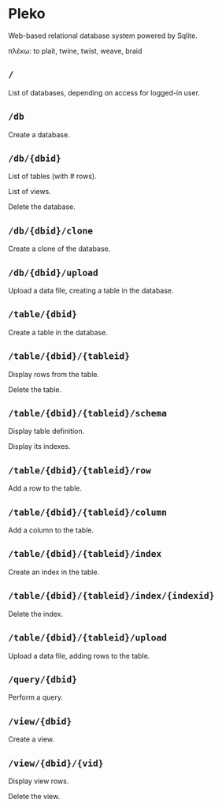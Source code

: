 # Pleko

Web-based relational database system powered by Sqlite.

πλέκω: to plait, twine, twist, weave, braid

## `/`

List of databases, depending on access for logged-in user.

## `/db`

Create a database.

## `/db/{dbid}`

List of tables (with # rows).

List of views.

Delete the database.

## `/db/{dbid}/clone`

Create a clone of the database.

## `/db/{dbid}/upload`

Upload a data file, creating a table in the database.

## `/table/{dbid}`

Create a table in the database.

## `/table/{dbid}/{tableid}`

Display rows from the table.

Delete the table.

## `/table/{dbid}/{tableid}/schema`

Display table definition.

Display its indexes.

## `/table/{dbid}/{tableid}/row`

Add a row to the table.

## `/table/{dbid}/{tableid}/column`

Add a column to the table.

## `/table/{dbid}/{tableid}/index`

Create an index in the table.

## `/table/{dbid}/{tableid}/index/{indexid}`

Delete the index.

## `/table/{dbid}/{tableid}/upload`

Upload a data file, adding rows to the table.

## `/query/{dbid}`

Perform a query.

## `/view/{dbid}`

Create a view.

## `/view/{dbid}/{vid}`

Display view rows.

Delete the view.
